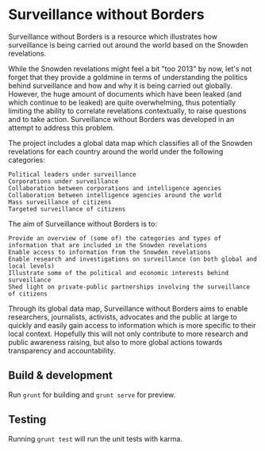 # Surveillance without Borders

Surveillance without Borders is a resource which illustrates how surveillance is being carried out around the world based on the Snowden revelations.

While the Snowden revelations might feel a bit "too 2013" by now, let's not forget that they provide a goldmine in terms of understanding the politics behind surveillance and how and why it is being carried out globally. However, the huge amount of documents which have been leaked (and which continue to be leaked) are quite overwhelming, thus potentially limiting the ability to correlate revelations contextually, to raise questions and to take action. Surveillance without Borders was developed in an attempt to address this problem.

The project includes a global data map which classifies all of the Snowden revelations for each country around the world under the following categories:

    Political leaders under surveillance
    Corporations under surveillance
    Collaboration between corporations and intelligence agencies
    Collaboration between intelligence agencies around the world
    Mass surveillance of citizens
    Targeted surveillance of citizens

The aim of Surveillance without Borders is to:

    Provide an overview of (some of) the categories and types of information that are included in the Snowden revelations
    Enable access to information from the Snowden revelations
    Enable research and investigations on surveillance (on both global and local levels)
    Illustrate some of the political and economic interests behind surveillance
    Shed light on private-public partnerships involving the surveillance of citizens

Through its global data map, Surveillance without Borders aims to enable researchers, journalists, activists, advocates and the public at large to quickly and easily gain access to information which is more specific to their local context. Hopefully this will not only contribute to more research and public awareness raising, but also to more global actions towards transparency and accountability. 



## Build & development

Run `grunt` for building and `grunt serve` for preview.

## Testing

Running `grunt test` will run the unit tests with karma.
